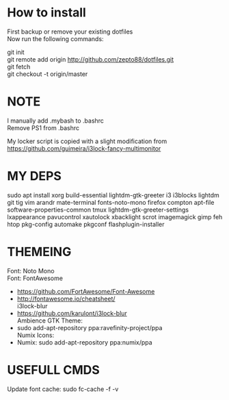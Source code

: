 # How to install
First backup or remove your existing dotfiles<br />
Now run the following commands:<br />

git init<br />
git remote add origin http://github.com/zepto88/dotfiles.git<br />
git fetch<br />
git checkout -t origin/master<br />

# NOTE
I manually add .mybash to .bashrc<br />
Remove PS1 from .bashrc<br />

My locker script is copied with a slight modification from https://github.com/guimeira/i3lock-fancy-multimonitor<br />

# MY DEPS
sudo apt install xorg build-essential lightdm-gtk-greeter i3 i3blocks lightdm git tig vim arandr mate-terminal fonts-noto-mono firefox compton apt-file software-properties-common tmux lightdm-gtk-greeter-settings lxappearance pavucontrol xautolock xbacklight scrot imagemagick gimp feh htop pkg-config automake pkgconf flashplugin-installer<br />

# THEMEING
Font: Noto Mono<br />
Font: FontAwesome<br />
 - https://github.com/FortAwesome/Font-Awesome<br />
 - http://fontawesome.io/cheatsheet/<br />
i3lock-blur<br /> 
 - https://github.com/karulont/i3lock-blur<br />
Ambience GTK Theme:<br />
 - sudo add-apt-repository ppa:ravefinity-project/ppa<br />
Numix Icons:<br />
 - Numix: sudo add-apt-repository ppa:numix/ppa<br />


# USEFULL CMDS
Update font cache: sudo fc-cache -f -v<br />
 
